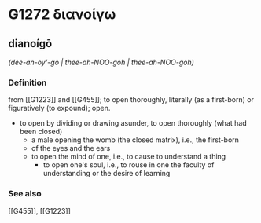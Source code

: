 # G1272 διανοίγω

## dianoígō

_(dee-an-oy'-go | thee-ah-NOO-goh | thee-ah-NOO-goh)_

### Definition

from [[G1223]] and [[G455]]; to open thoroughly, literally (as a first-born) or figuratively (to expound); open.

- to open by dividing or drawing asunder, to open thoroughly (what had been closed)
  - a male opening the womb (the closed matrix), i.e., the first-born
  - of the eyes and the ears
  - to open the mind of one, i.e., to cause to understand a thing
    - to open one's soul, i.e., to rouse in one the faculty of understanding or the desire of learning

### See also

[[G455]], [[G1223]]

